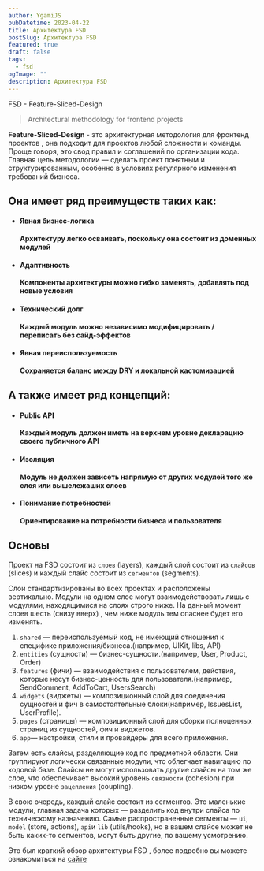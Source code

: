```yaml
---
author: YgamiJS
pubDatetime: 2023-04-22
title: Архитектура FSD
postSlug: Архитектура FSD
featured: true
draft: false
tags:
  - fsd
ogImage: ""
description: Архитектура FSD
---
```


FSD - Feature-Sliced-Design

> Architectural methodology for frontend projects

**Feature-Sliced-Design** - это архитектурная методология для фронтенд проектов , она подходит для проектов любой сложности и команды. Проще говоря, это свод правил и соглашений по организации кода. Главная цель методологии — сделать проект понятным и структурированным, особенно в условиях регулярного изменения требований бизнеса.

## Она имеет ряд преимуществ таких как:

- #### Явная бизнес-логика

  **Архитектуру легко осваивать, поскольку она состоит из доменных модулей**

- #### Адаптивность

  **Компоненты архитектуры можно гибко заменять, добавлять под новые условия**

- #### Технический долг

  **Каждый модуль можно независимо модифицировать / переписать без сайд-эффектов**

- #### Явная переиспользуемость

  **Сохраняется баланс между DRY и локальной кастомизацией**

## А также имеет ряд концепций:

- #### Public API

  **Каждый модуль должен иметь на верхнем уровне декларацию своего публичного API**

- #### Изоляция

  **Модуль не должен зависеть напрямую от других модулей того же слоя или вышележаших слоев**

- #### Понимание потребностей

  **Ориентирование на потребности бизнеса и пользователя**

## Основы

Проект на FSD состоит из `слоев` (layers), каждый слой состоит из `слайсов` (slices) и каждый слайс состоит из `сегментов` (segments).

Слои стандартизированы во всех проектах и расположены вертикально. Модули на одном слое могут взаимодействовать лишь с модулями, находящимися на слоях строго ниже. На данный момент слоев шесть (снизу вверх) , чем ниже модуль тем опаснее будет его изменять.

1. `shared` — переиспользуемый код, не имеющий отношения к специфике приложения/бизнеса.(например, UIKit, libs, API)
2. `entities` (сущности) — бизнес-сущности.(например, User, Product, Order)
3. `features` (фичи) — взаимодействия с пользователем, действия, которые несут бизнес-ценность для пользователя.(например, SendComment, AddToCart, UsersSearch)
4. `widgets` (виджеты) — композиционный слой для соединения сущностей и фич в самостоятельные блоки(например, IssuesList, UserProfile).
5. `pages` (страницы) — композиционный слой для сборки полноценных страниц из сущностей, фич и виджетов.
6. `app`— настройки, стили и провайдеры для всего приложения.

Затем есть слайсы, разделяющие код по предметной области. Они группируют логически связанные модули, что облегчает навигацию по кодовой базе. Слайсы не могут использовать другие слайсы на том же слое, что обеспечивает высокий уровень `связности` (cohesion) при низком уровне `зацепления` (coupling).

В свою очередь, каждый слайс состоит из сегментов. Это маленькие модули, главная задача которых — разделить код внутри слайса по техническому назначению. Самые распространенные сегменты — `ui`, `model` (store, actions), `api`и `lib` (utils/hooks), но в вашем слайсе может не быть каких-то сегментов, могут быть другие, по вашему усмотрению.

Это был краткий обзор архитектуры FSD , более подробно вы можете ознакомиться на [сайте](https://feature-sliced.design/ru/)
